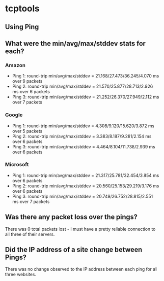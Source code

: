 # tcptools

## Using Ping
## What were the min/avg/max/stddev stats for each?
### Amazon
* Ping 1: round-trip min/avg/max/stddev = 21.168/27.473/36.245/4.070 ms over 9 packets
* Ping 2: round-trip min/avg/max/stddev = 21.570/25.877/28.713/2.926 ms over 6 packets
* Ping 3: round-trip min/avg/max/stddev = 21.252/26.370/27.949/2.112 ms over 7 packets

### Google 
* Ping 1: round-trip min/avg/max/stddev = 4.308/9.120/15.620/3.872 ms over 5 packets
* Ping 2: round-trip min/avg/max/stddev = 3.383/8.187/9.281/2.154 ms over 6 packets 
* Ping 3: round-trip min/avg/max/stddev = 4.464/8.104/11.738/2.939 ms over 6 packets

### Microsoft
* Ping 1: round-trip min/avg/max/stddev = 21.317/25.781/32.454/3.854 ms over 6 packets
* Ping 2: round-trip min/avg/max/stddev = 20.560/25.153/29.219/3.176 ms over 6 packets
* Ping 3: round-trip min/avg/max/stddev = 20.749/26.752/28.815/2.551 ms over 7 packets

## Was there any packet loss over the pings?
There was 0 total packets lost - I must have a pretty reliable connection to all three of their servers.

## Did the IP address of a site change between Pings?
There was no change observed to the IP address between each ping for all three websites.
